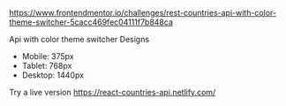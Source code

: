 https://www.frontendmentor.io/challenges/rest-countries-api-with-color-theme-switcher-5cacc469fec04111f7b848ca

Api with color theme switcher
Designs
- Mobile: 375px
- Tablet: 768px
- Desktop: 1440px

Try a live version
https://react-countries-api.netlify.com/
